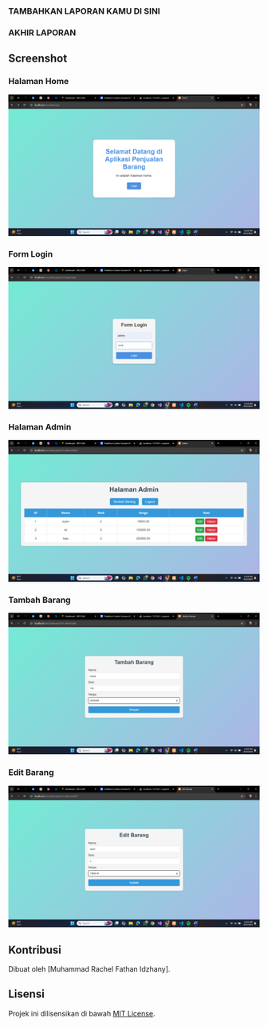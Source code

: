 ### TAMBAHKAN LAPORAN KAMU DI SINI




### AKHIR LAPORAN

## Screenshot

### Halaman Home

![Halaman Home](screenshots/home.png)

### Form Login

![Form Login](screenshots/login.png)

### Halaman Admin

![Halaman Admin](screenshots/admin.png)

### Tambah Barang

![Tambah Barang](screenshots/add.png)

### Edit Barang

![Edit Barang](screenshots/edit.png)

## Kontribusi

Dibuat oleh [Muhammad Rachel Fathan Idzhany].

## Lisensi

Projek ini dilisensikan di bawah [MIT License](LICENSE).
